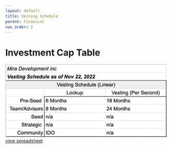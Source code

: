 ```yaml
---
layout: default
title: Vesting Schedule
parent: Financial
nav_order: 2
---
```


# Investment Cap Table

![image tooltip here](/vest.png)
[view spreadsheet](https://docs.google.com/spreadsheets/d/1wEBEVAX2KDDvHjo-GWF25Onhh-GwWOt8bRlt3SiBa4g/edit#gid=1266090332)